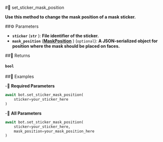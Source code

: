 #🔧 set_sticker_mask_position

**Use this method to change the mask position of a mask sticker.**

##⚙️ Parameters

- **`sticker`** (**`str`** ): **File identifier of the sticker.**
- **`mask_position`** (**[MaskPosition](../types/MaskPosition.md)** ) (`optional`): **A JSON-serialized object for position where the mask should be placed on faces.**

##📲 Returns

#### `bool`

##📀 Examples

-🪫 **Required Parameters**

```python
await bot.set_sticker_mask_position(
    sticker=your_sticker_here
)
```

-🔋 **All Parameters**

```python
await bot.set_sticker_mask_position(
    sticker=your_sticker_here,
    mask_position=your_mask_position_here
)
```
